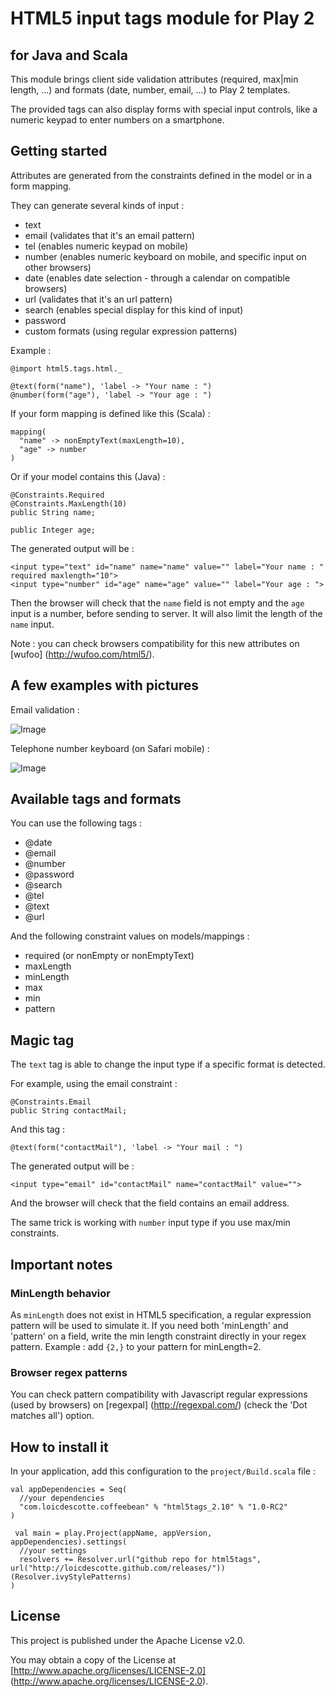 # HTML5 input tags module for Play 2
## for Java and Scala

This module brings client side validation attributes (required, max|min length, ...) and formats (date, number, email, ...) to Play 2 templates.

The provided tags can also display forms with special input controls, like a numeric keypad to enter numbers on a smartphone.

## Getting started

Attributes are generated from the constraints defined in the model or in a form mapping.

They can generate several kinds of input : 

 * text
 * email (validates that it's an email pattern)
 * tel (enables numeric keypad on mobile)
 * number (enables numeric keyboard on mobile, and specific input on other browsers) 
 * date (enables date selection - through a calendar on compatible browsers)
 * url (validates that it's an url pattern)
 * search (enables special display for this kind of input)
 * password 
 * custom formats (using regular expression patterns)

Example :

    @import html5.tags.html._

    @text(form("name"), 'label -> "Your name : ")
    @number(form("age"), 'label -> "Your age : ") 

If your form mapping is defined like this (Scala) :

    mapping(          
      "name" -> nonEmptyText(maxLength=10),
      "age" -> number
    )

Or if your model contains this (Java) :

    @Constraints.Required
    @Constraints.MaxLength(10)
    public String name;
    
    public Integer age;
 
 The generated output will be : 
 
    <input type="text" id="name" name="name" value="" label="Your name : " required maxlength="10">
    <input type="number" id="age" name="age" value="" label="Your age : ">
    
Then the browser will check that the `name` field is not empty and the `age` input is a number, before sending to server. 
It will also limit the length of the `name` input.

Note : you can check browsers compatibility for this new attributes on [wufoo] (http://wufoo.com/html5/).

## A few examples with pictures

Email validation :

![Image](http://wufoo.com/html5/images/email-supported-firefox4b12.png)

Telephone number keyboard (on Safari mobile) :

![Image](http://wufoo.com/html5/images/tel-mobsafari-supported.png)

## Available tags and formats

You can use the following tags : 

 * @date
 * @email
 * @number
 * @password
 * @search
 * @tel
 * @text
 * @url

And the following constraint values on models/mappings :

 * required (or nonEmpty or nonEmptyText)
 * maxLength
 * minLength
 * max
 * min
 * pattern

## Magic tag

The `text` tag is able to change the input type if a specific format is detected.

For example, using the email constraint :

    @Constraints.Email
    public String contactMail;
     
And this tag :
  
    @text(form("contactMail"), 'label -> "Your mail : ")

The generated output will be :

    <input type="email" id="contactMail" name="contactMail" value="">

And the browser will check that the field contains an email address.

The same trick is working with `number` input type if you use max/min constraints.

## Important notes
  
### MinLength behavior

  As `minLength` does not exist in HTML5 specification, a regular expression pattern will be used to simulate it. 
  If you need both 'minLength' and 'pattern' on a field, write the min length constraint directly in your regex pattern. Example : add `{2,}` to your pattern for minLength=2.

### Browser regex patterns

  You can check pattern compatibility with Javascript regular expressions (used by browsers) on [regexpal] (http://regexpal.com/) (check the 'Dot matches all') option.

## How to install it

In your application, add this configuration to the `project/Build.scala` file :


    val appDependencies = Seq(
      //your dependencies
      "com.loicdescotte.coffeebean" % "html5tags_2.10" % "1.0-RC2"
    )

     val main = play.Project(appName, appVersion, appDependencies).settings(
      //your settings
      resolvers += Resolver.url("github repo for html5tags", url("http://loicdescotte.github.com/releases/"))(Resolver.ivyStylePatterns)
    )
	

## License

This project is published under the Apache License v2.0.

You may obtain a copy of the License at [http://www.apache.org/licenses/LICENSE-2.0] (http://www.apache.org/licenses/LICENSE-2.0).